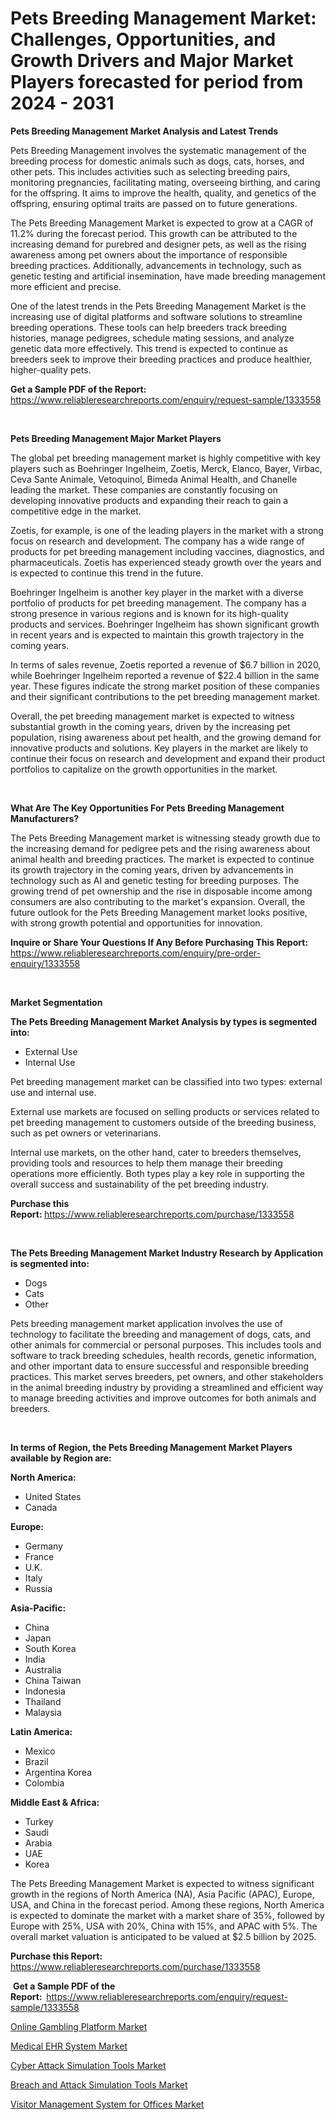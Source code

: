 <p><h1>Pets Breeding Management Market: Challenges, Opportunities, and Growth Drivers and Major Market Players forecasted for period from 2024 - 2031</h1></p><p><strong>Pets Breeding Management Market Analysis and Latest Trends</strong></p>
<p><p>Pets Breeding Management involves the systematic management of the breeding process for domestic animals such as dogs, cats, horses, and other pets. This includes activities such as selecting breeding pairs, monitoring pregnancies, facilitating mating, overseeing birthing, and caring for the offspring. It aims to improve the health, quality, and genetics of the offspring, ensuring optimal traits are passed on to future generations.</p><p>The Pets Breeding Management Market is expected to grow at a CAGR of 11.2% during the forecast period. This growth can be attributed to the increasing demand for purebred and designer pets, as well as the rising awareness among pet owners about the importance of responsible breeding practices. Additionally, advancements in technology, such as genetic testing and artificial insemination, have made breeding management more efficient and precise.</p><p>One of the latest trends in the Pets Breeding Management Market is the increasing use of digital platforms and software solutions to streamline breeding operations. These tools can help breeders track breeding histories, manage pedigrees, schedule mating sessions, and analyze genetic data more effectively. This trend is expected to continue as breeders seek to improve their breeding practices and produce healthier, higher-quality pets.</p></p>
<p><strong>Get a Sample PDF of the Report:&nbsp;</strong> <a href="https://www.reliableresearchreports.com/enquiry/request-sample/1333558">https://www.reliableresearchreports.com/enquiry/request-sample/1333558</a></p>
<p>&nbsp;</p>
<p><strong>Pets Breeding Management Major Market Players</strong></p>
<p><p>The global pet breeding management market is highly competitive with key players such as Boehringer Ingelheim, Zoetis, Merck, Elanco, Bayer, Virbac, Ceva Sante Animale, Vetoquinol, Bimeda Animal Health, and Chanelle leading the market. These companies are constantly focusing on developing innovative products and expanding their reach to gain a competitive edge in the market.</p><p>Zoetis, for example, is one of the leading players in the market with a strong focus on research and development. The company has a wide range of products for pet breeding management including vaccines, diagnostics, and pharmaceuticals. Zoetis has experienced steady growth over the years and is expected to continue this trend in the future.</p><p>Boehringer Ingelheim is another key player in the market with a diverse portfolio of products for pet breeding management. The company has a strong presence in various regions and is known for its high-quality products and services. Boehringer Ingelheim has shown significant growth in recent years and is expected to maintain this growth trajectory in the coming years.</p><p>In terms of sales revenue, Zoetis reported a revenue of $6.7 billion in 2020, while Boehringer Ingelheim reported a revenue of $22.4 billion in the same year. These figures indicate the strong market position of these companies and their significant contributions to the pet breeding management market.</p><p>Overall, the pet breeding management market is expected to witness substantial growth in the coming years, driven by the increasing pet population, rising awareness about pet health, and the growing demand for innovative products and solutions. Key players in the market are likely to continue their focus on research and development and expand their product portfolios to capitalize on the growth opportunities in the market.</p></p>
<p>&nbsp;</p>
<p><strong>What Are The Key Opportunities For Pets Breeding Management Manufacturers?</strong></p>
<p><p>The Pets Breeding Management market is witnessing steady growth due to the increasing demand for pedigree pets and the rising awareness about animal health and breeding practices. The market is expected to continue its growth trajectory in the coming years, driven by advancements in technology such as AI and genetic testing for breeding purposes. The growing trend of pet ownership and the rise in disposable income among consumers are also contributing to the market's expansion. Overall, the future outlook for the Pets Breeding Management market looks positive, with strong growth potential and opportunities for innovation.</p></p>
<p><strong>Inquire or Share Your Questions If Any Before Purchasing This Report:</strong> <a href="https://www.reliableresearchreports.com/enquiry/pre-order-enquiry/1333558">https://www.reliableresearchreports.com/enquiry/pre-order-enquiry/1333558</a></p>
<p>&nbsp;</p>
<p><strong>Market Segmentation</strong></p>
<p><strong>The Pets Breeding Management Market Analysis by types is segmented into:</strong></p>
<p><ul><li>External Use</li><li>Internal Use</li></ul></p>
<p><p>Pet breeding management market can be classified into two types: external use and internal use. </p><p>External use markets are focused on selling products or services related to pet breeding management to customers outside of the breeding business, such as pet owners or veterinarians. </p><p>Internal use markets, on the other hand, cater to breeders themselves, providing tools and resources to help them manage their breeding operations more efficiently. Both types play a key role in supporting the overall success and sustainability of the pet breeding industry.</p></p>
<p><strong>Purchase this Report:&nbsp;</strong><a href="https://www.reliableresearchreports.com/purchase/1333558">https://www.reliableresearchreports.com/purchase/1333558</a></p>
<p>&nbsp;</p>
<p><strong>The Pets Breeding Management Market Industry Research by Application is segmented into:</strong></p>
<p><ul><li>Dogs</li><li>Cats</li><li>Other</li></ul></p>
<p><p>Pets breeding management market application involves the use of technology to facilitate the breeding and management of dogs, cats, and other animals for commercial or personal purposes. This includes tools and software to track breeding schedules, health records, genetic information, and other important data to ensure successful and responsible breeding practices. This market serves breeders, pet owners, and other stakeholders in the animal breeding industry by providing a streamlined and efficient way to manage breeding activities and improve outcomes for both animals and breeders.</p></p>
<p>&nbsp;</p>
<p><strong>In terms of Region, the Pets Breeding Management Market Players available by Region are:</strong></p>
<p>
    <p> <strong> North America: </strong>
        <ul>
            <li>United States</li>
            <li>Canada</li>
        </ul>
        </p> 
    <p> <strong> Europe: </strong>
        <ul>
            <li>Germany</li>
            <li>France</li>
            <li>U.K.</li>
            <li>Italy</li>
            <li>Russia</li>
        </ul>
        </p> 
    <p> <strong> Asia-Pacific: </strong>
        <ul>
            <li>China</li>
            <li>Japan</li>
            <li>South Korea</li>
            <li>India</li>
            <li>Australia</li>
            <li>China Taiwan</li>
            <li>Indonesia</li>
            <li>Thailand</li>
            <li>Malaysia</li>
        </ul>
        </p> 
    <p> <strong> Latin America: </strong>
        <ul>
            <li>Mexico</li>
            <li>Brazil</li>
            <li>Argentina Korea</li>
            <li>Colombia</li>
        </ul>
        </p> 
    <p> <strong> Middle East & Africa: </strong>
        <ul>
            <li>Turkey</li>
            <li>Saudi</li>
            <li>Arabia</li>
            <li>UAE</li>
            <li>Korea</li>
        </ul>
    </p>
    </p>
<p><p>The Pets Breeding Management Market is expected to witness significant growth in the regions of North America (NA), Asia Pacific (APAC), Europe, USA, and China in the forecast period. Among these regions, North America is expected to dominate the market with a market share of 35%, followed by Europe with 25%, USA with 20%, China with 15%, and APAC with 5%. The overall market valuation is anticipated to be valued at $2.5 billion by 2025.</p></p>
<p><strong>Purchase this Report: </strong><a href="https://www.reliableresearchreports.com/purchase/1333558">https://www.reliableresearchreports.com/purchase/1333558</a></p>
<p>&nbsp;<strong>Get a Sample PDF of the Report:&nbsp;&nbsp;</strong><a href="https://www.reliableresearchreports.com/enquiry/request-sample/1333558">https://www.reliableresearchreports.com/enquiry/request-sample/1333558</a></p>
<p><strong></strong></p>
<p><p><a href="https://medium.com/@shirleysullivan73/online-gambling-platform-market-outlook-industry-overview-and-forecast-2024-to-2031-f8b950c504a2">Online Gambling Platform Market</a></p><p><a href="https://medium.com/@julianichols11972/medical-ehr-system-market-trends-and-market-analysis-forecasted-for-period-2024-2031-09c1c0dc6a64">Medical EHR System Market</a></p><p><a href="https://medium.com/@mildredlawson1937/cyber-attack-simulation-tools-market-analysis-its-cagr-market-segmentation-and-global-industry-cf02ce564fda">Cyber Attack Simulation Tools Market</a></p><p><a href="https://medium.com/@mildredlawson1937/breach-and-attack-simulation-tools-nbsp-market-focuses-on-market-share-size-and-projected-forecast-709d33f3e65a">Breach and Attack Simulation Tools Market</a></p><p><a href="https://medium.com/@julianichols11972/visitor-management-system-for-offices-market-trends-forecast-and-competitive-analysis-to-2031-a246f5e782aa">Visitor Management System for Offices Market</a></p></p>